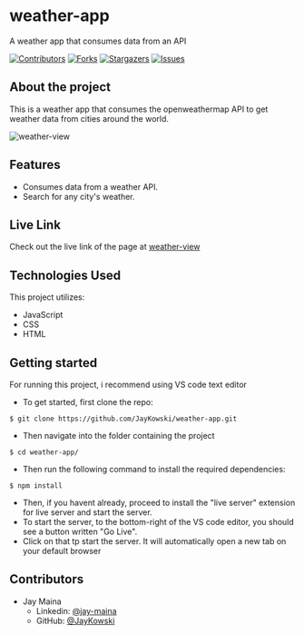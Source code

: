# weather-app
A weather app that consumes data from an API

[![Contributors][contributors-shield]][contributors-url]
[![Forks][forks-shield]][forks-url]
[![Stargazers][stars-shield]][stars-url]
[![Issues][issues-shield]][issues-url]

## About the project

This is a weather app that consumes the openweathermap API to get weather data from cities around the world.

![weather-view](https://user-images.githubusercontent.com/47361638/93146115-a9d64100-f6f6-11ea-84e7-1b46f2c9740e.png)


## Features

- Consumes data from a weather API.
- Search for any city's weather.
 
## Live Link

Check out the live link of the page at [weather-view](https://weather-view.netlify.app/)

## Technologies Used

This project utilizes:

- JavaScript
- CSS
- HTML

## Getting started

For running this project, i recommend using VS code text editor

- To get started, first clone the repo:

`$ git clone https://github.com/JayKowski/weather-app.git`

- Then navigate into the folder containing the project

`$ cd weather-app/`

- Then run the following command to install the required dependencies:

`$ npm install`

- Then, if you havent already, proceed to install the "live server" extension for live server and start the server.
- To start the server, to the bottom-right of the VS code editor, you should see a button written "Go Live".
- Click on that tp start the server. It will automatically open a new tab on your default browser 

## Contributors

- Jay Maina
  - Linkedin: [@jay-maina](https://www.linkedin.com/in/jay-maina/)
  - GitHub: [@JayKowski](https://github.com/JayKowski)

[contributors-shield]: https://img.shields.io/github/contributors/JayKowski/restaurant-page.svg?style=flat-square
[contributors-url]: https://github.com/JayKowski/restaurant-page/graphs/contributors
[forks-shield]: https://img.shields.io/github/forks/JayKowski/restaurant-page.svg?style=flat-square
[forks-url]: https://github.com/JayKowski/restaurant-page/network/members
[stars-shield]: https://img.shields.io/github/stars/JayKowski/restaurant-page.svg?style=flat-square
[stars-url]: https://github.com/JayKowski/restaurant-page/stargazers
[issues-shield]: https://img.shields.io/github/issues/alvaropazz/js_restaurantJayKowski/restaurant-page.svg?style=flat-square
[issues-url]: https://github.com/JayKowski/restaurant-page/issues